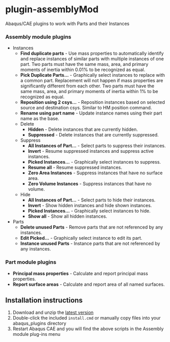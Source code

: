 # plugin-assemblyMod
Abaqus/CAE plugins to work with Parts and their Instances

### Assembly module plugins

- Instances
  - **Find duplicate parts** - Use mass properties to automatically identify and replace instances of similar parts with multiple instances of one part. Two parts must have the same mass, area, and primary moments of inertia within 0.01% to be recognized as equal.
  - **Pick Duplicate Parts...** - Graphically select instances to replace with a common part. Replacement will not happen if mass properties are significantly different from each other. Two parts must have the same mass, area, and primary moments of inertia within 1% to be recognized as equal.
  - **Reposition using 2 csys...** - Reposition instances based on selected source and destination csys. Similar to HM position command.
  - **Rename using part name** - Update instance names using their part name as the base.
  - Delete
    - **Hidden** - Delete instances that are currently hidden.
    - **Suppressed** - Delete instances that are currently suppressed.
  - Suppress
    - **All Instances of Part...** - Select parts to suppress their instances.
    - **Invert** - Resume suppressed instances and suppress active instances.
    - **Picked Instances...** - Graphically select instances to suppress.
    - **Resume all** - Resume suppressed instances.
    - **Zero Area Instances** - Suppress instances that have no surface area.
    - **Zero Volume Instances** - Suppress instances that have no volume.
  - Hide
    - **All Instances of Part...** - Select parts to hide their instances.
    - **Invert** - Show hidden instances and hide shown instances.
    - **Picked Instances...** - Graphically select instances to hide.
    - **Show all** - Show all hidden instances.
- Parts
  - **Delete unused Parts** - Remove parts that are not referenced by any instances.
  - **Edit Picked...** - Graphically select instance to edit its part.
  - **Instance unused Parts** - Instance parts that are not referenced by any instances.

### Part module plugins

- **Principal mass properties** - Calculate and report principal mass properties.
- **Report surface areas** - Calculate and report area of all named surfaces.

## Installation instructions

1. Download and unzip the [latest version](https://github.com/costerwi/plugin-assemblyMod/releases/latest)
2. Double-click the included `install.cmd` or manually copy files into your abaqus_plugins directory
3. Restart Abaqus CAE and you will find the above scripts in the Assembly module plug-ins menu
